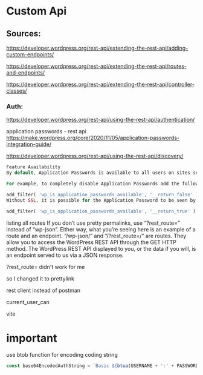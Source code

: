 # Custom Api


## Sources:
https://developer.wordpress.org/rest-api/extending-the-rest-api/adding-custom-endpoints/

https://developer.wordpress.org/rest-api/extending-the-rest-api/routes-and-endpoints/

https://developer.wordpress.org/rest-api/extending-the-rest-api/controller-classes/

### Auth:
https://developer.wordpress.org/rest-api/using-the-rest-api/authentication/

application passwords - rest api
https://make.wordpress.org/core/2020/11/05/application-passwords-integration-guide/

https://developer.wordpress.org/rest-api/using-the-rest-api/discovery/


```php
Feature Availability
By default, Application Passwords is available to all users on sites served over SSL/HTTPS. This can be customized using the wp_is_application_passwords_available and wp_is_application_passwords_available_for_user filters.

For example, to completely disable Application Passwords add the following code snippet to your site.

add_filter( 'wp_is_application_passwords_available', '__return_false' );
Without SSL, it is possible for the Application Password to be seen by an attacker on your network or the network between your site and the authorized application. If you are ok with this risk, you can force availability with the following code snippet.

add_filter( 'wp_is_application_passwords_available', '__return_true' );
```

listing all routes
If you don’t use pretty permalinks, use “?rest_route=” instead of “wp-json”. Either way, what you’re seeing here is an example of a route and an endpoint. “/wp-json/” and “/?rest_route=/” are routes. They allow you to access the WordPress REST API through the GET HTTP method. The WordPress REST API displayed to you, or the data if you will, is an endpoint served to us via a JSON response.


?rest_route= didn't work for me

so I changed it to prettylink

rest client instead of postman

current_user_can

vite

# important
use btob function for encoding coding string 
```js
const base64EncodedAuthString = `Basic ${btoa(USERNAME + ':' + PASSWORD)}`
```


